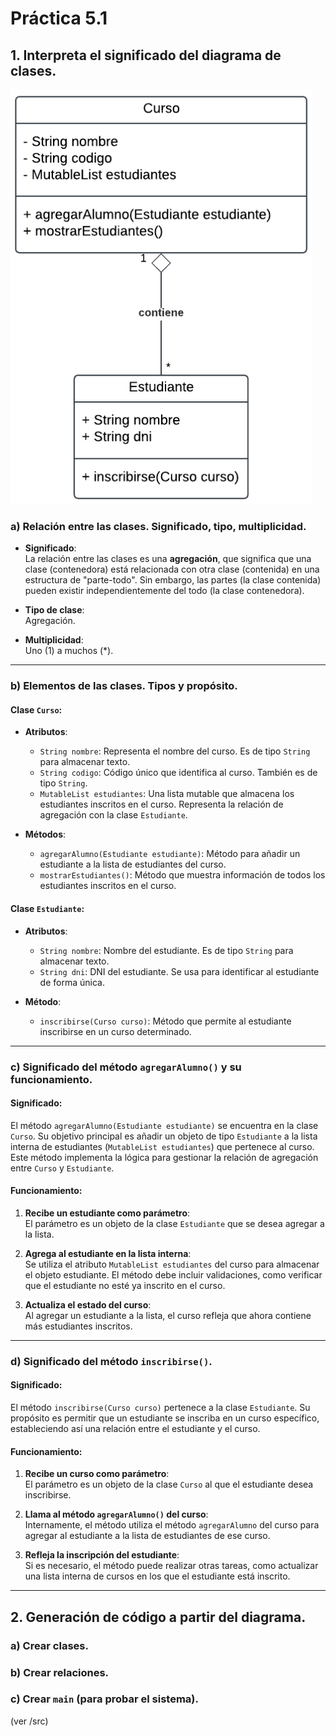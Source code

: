 # Práctica 5.1

## 1. Interpreta el significado del diagrama de clases.

![Descripción del diagrama](assets/diagrama-de-clase.png)

### a) Relación entre las clases. Significado, tipo, multiplicidad.

- **Significado**:  
  La relación entre las clases es una **agregación**, que significa que una clase (contenedora) está relacionada con otra clase (contenida) en una estructura de "parte-todo". Sin embargo, las partes (la clase contenida) pueden existir independientemente del todo (la clase contenedora).

- **Tipo de clase**:  
  Agregación.

- **Multiplicidad**:  
  Uno (1) a muchos (*).

---

### b) Elementos de las clases. Tipos y propósito.

#### Clase `Curso`:
- **Atributos**:
  - `String nombre`: Representa el nombre del curso. Es de tipo `String` para almacenar texto.
  - `String codigo`: Código único que identifica al curso. También es de tipo `String`.
  - `MutableList estudiantes`: Una lista mutable que almacena los estudiantes inscritos en el curso. Representa la relación de agregación con la clase `Estudiante`.

- **Métodos**:
  - `agregarAlumno(Estudiante estudiante)`: Método para añadir un estudiante a la lista de estudiantes del curso.
  - `mostrarEstudiantes()`: Método que muestra información de todos los estudiantes inscritos en el curso.

#### Clase `Estudiante`:
- **Atributos**:
  - `String nombre`: Nombre del estudiante. Es de tipo `String` para almacenar texto.
  - `String dni`: DNI del estudiante. Se usa para identificar al estudiante de forma única.

- **Método**:
  - `inscribirse(Curso curso)`: Método que permite al estudiante inscribirse en un curso determinado.

---

### c) Significado del método `agregarAlumno()` y su funcionamiento.

#### **Significado**:  
El método `agregarAlumno(Estudiante estudiante)` se encuentra en la clase `Curso`. Su objetivo principal es añadir un objeto de tipo `Estudiante` a la lista interna de estudiantes (`MutableList estudiantes`) que pertenece al curso. Este método implementa la lógica para gestionar la relación de agregación entre `Curso` y `Estudiante`.

#### **Funcionamiento**:
1. **Recibe un estudiante como parámetro**:  
   El parámetro es un objeto de la clase `Estudiante` que se desea agregar a la lista.

2. **Agrega al estudiante en la lista interna**:  
   Se utiliza el atributo `MutableList estudiantes` del curso para almacenar el objeto estudiante. El método debe incluir validaciones, como verificar que el estudiante no esté ya inscrito en el curso.

3. **Actualiza el estado del curso**:  
   Al agregar un estudiante a la lista, el curso refleja que ahora contiene más estudiantes inscritos.

---

### d) Significado del método `inscribirse()`.

#### **Significado**:  
El método `inscribirse(Curso curso)` pertenece a la clase `Estudiante`. Su propósito es permitir que un estudiante se inscriba en un curso específico, estableciendo así una relación entre el estudiante y el curso.

#### **Funcionamiento**:
1. **Recibe un curso como parámetro**:  
   El parámetro es un objeto de la clase `Curso` al que el estudiante desea inscribirse.

2. **Llama al método `agregarAlumno()` del curso**:  
   Internamente, el método utiliza el método `agregarAlumno` del curso para agregar al estudiante a la lista de estudiantes de ese curso.

3. **Refleja la inscripción del estudiante**:  
   Si es necesario, el método puede realizar otras tareas, como actualizar una lista interna de cursos en los que el estudiante está inscrito.

---

## 2. Generación de código a partir del diagrama.

### a) Crear clases.
### b) Crear relaciones.
### c) Crear `main` (para probar el sistema).

(ver /src)


